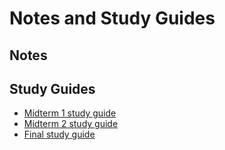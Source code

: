 # Notes and Study Guides

## Notes

## Study Guides

- [Midterm 1 study guide](notes/midterm1_study_guide.md)
- [Midterm 2 study guide](notes/midterm2_study_guide.md)
- [Final study guide](notes/midterm3_study_guide.md)
